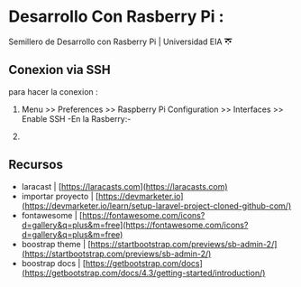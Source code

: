 
# Desarrollo Con Rasberry Pi : 
Semillero de Desarrollo con Rasberry Pi | Universidad EIA ![logo eia](https://github.com/EIA-University/LogosEIA/blob/master/assets/png/logo-eia-icon.png?raw=true)



## Conexion via SSH 
para hacer la conexion :
1. Menu >>  Preferences >> Raspberry Pi Configuration >> Interfaces >> Enable SSH
-En la Rasberry:-

2. 

## Recursos
* laracast | [https://laracasts.com](https://laracasts.com)
* importar proyecto | [https://devmarketer.io](https://devmarketer.io/learn/setup-laravel-project-cloned-github-com/)
* fontawesome | [https://fontawesome.com/icons?d=gallery&q=plus&m=free](https://fontawesome.com/icons?d=gallery&q=plus&m=free)
* boostrap theme | [https://startbootstrap.com/previews/sb-admin-2/](https://startbootstrap.com/previews/sb-admin-2/)
* boostrap docs | [https://getbootstrap.com/docs](https://getbootstrap.com/docs/4.3/getting-started/introduction/)
